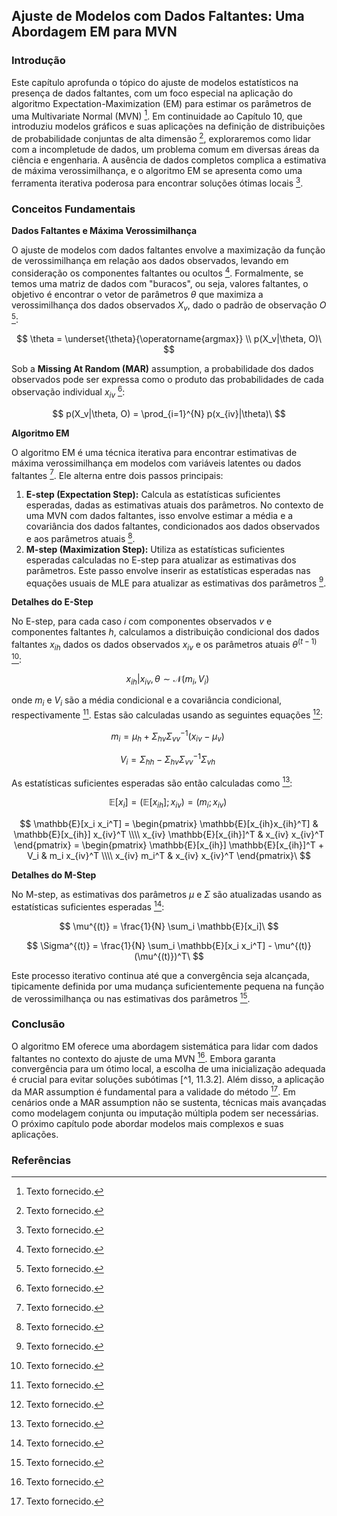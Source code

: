 ## Ajuste de Modelos com Dados Faltantes: Uma Abordagem EM para MVN

### Introdução
Este capítulo aprofunda o tópico do ajuste de modelos estatísticos na presença de dados faltantes, com um foco especial na aplicação do algoritmo Expectation-Maximization (EM) para estimar os parâmetros de uma Multivariate Normal (MVN) [^1]. Em continuidade ao Capítulo 10, que introduziu modelos gráficos e suas aplicações na definição de distribuições de probabilidade conjuntas de alta dimensão [^1], exploraremos como lidar com a incompletude de dados, um problema comum em diversas áreas da ciência e engenharia. A ausência de dados completos complica a estimativa de máxima verossimilhança, e o algoritmo EM se apresenta como uma ferramenta iterativa poderosa para encontrar soluções ótimas locais [^1].

### Conceitos Fundamentais
**Dados Faltantes e Máxima Verossimilhança**

O ajuste de modelos com dados faltantes envolve a maximização da função de verossimilhança em relação aos dados observados, levando em consideração os componentes faltantes ou ocultos [^1]. Formalmente, se temos uma matriz de dados com "buracos", ou seja, valores faltantes, o objetivo é encontrar o vetor de parâmetros $\theta$ que maximiza a verossimilhança dos dados observados $X_v$, dado o padrão de observação $O$ [^1]:

$$ \theta = \underset{\theta}{\operatorname{argmax}} \\ p(X_v|\theta, O)\ $$

Sob a **Missing At Random (MAR)** assumption, a probabilidade dos dados observados pode ser expressa como o produto das probabilidades de cada observação individual $x_{iv}$ [^1]:

$$ p(X_v|\theta, O) = \prod_{i=1}^{N} p(x_{iv}|\theta)\ $$

**Algoritmo EM**

O algoritmo EM é uma técnica iterativa para encontrar estimativas de máxima verossimilhança em modelos com variáveis latentes ou dados faltantes [^1]. Ele alterna entre dois passos principais:

1.  **E-step (Expectation Step):** Calcula as estatísticas suficientes esperadas, dadas as estimativas atuais dos parâmetros. No contexto de uma MVN com dados faltantes, isso envolve estimar a média e a covariância dos dados faltantes, condicionados aos dados observados e aos parâmetros atuais [^1].
2.  **M-step (Maximization Step):** Utiliza as estatísticas suficientes esperadas calculadas no E-step para atualizar as estimativas dos parâmetros. Este passo envolve inserir as estatísticas esperadas nas equações usuais de MLE para atualizar as estimativas dos parâmetros [^1].

**Detalhes do E-Step**

No E-step, para cada caso $i$ com componentes observados $v$ e componentes faltantes $h$, calculamos a distribuição condicional dos dados faltantes $x_{ih}$ dados os dados observados $x_{iv}$ e os parâmetros atuais $\theta^{(t-1)}$ [^1]:

$$ x_{ih} | x_{iv}, \theta \sim \mathcal{N}(m_i, V_i)\ $$

onde $m_i$ e $V_i$ são a média condicional e a covariância condicional, respectivamente [^1]. Estas são calculadas usando as seguintes equações [^1]:

$$ m_i = \mu_h + \Sigma_{hv} \Sigma_{vv}^{-1} (x_{iv} - \mu_v)\ $$

$$ V_i = \Sigma_{hh} - \Sigma_{hv} \Sigma_{vv}^{-1} \Sigma_{vh}\ $$

As estatísticas suficientes esperadas são então calculadas como [^1]:

$$ \mathbb{E}[x_i] = (\mathbb{E}[x_{ih}]; x_{iv}) = (m_i; x_{iv})\ $$

$$ \mathbb{E}[x_i x_i^T] = \begin{pmatrix} \mathbb{E}[x_{ih}x_{ih}^T] & \mathbb{E}[x_{ih}] x_{iv}^T \\\\ x_{iv} \mathbb{E}[x_{ih}]^T & x_{iv} x_{iv}^T \end{pmatrix} = \begin{pmatrix} \mathbb{E}[x_{ih}] \mathbb{E}[x_{ih}]^T + V_i & m_i x_{iv}^T \\\\ x_{iv} m_i^T & x_{iv} x_{iv}^T \end{pmatrix}\ $$

**Detalhes do M-Step**

No M-step, as estimativas dos parâmetros $\mu$ e $\Sigma$ são atualizadas usando as estatísticas suficientes esperadas [^1]:

$$ \mu^{(t)} = \frac{1}{N} \sum_i \mathbb{E}[x_i]\ $$

$$ \Sigma^{(t)} = \frac{1}{N} \sum_i \mathbb{E}[x_i x_i^T] - \mu^{(t)} (\mu^{(t)})^T\ $$

Este processo iterativo continua até que a convergência seja alcançada, tipicamente definida por uma mudança suficientemente pequena na função de verossimilhança ou nas estimativas dos parâmetros [^1].

### Conclusão
O algoritmo EM oferece uma abordagem sistemática para lidar com dados faltantes no contexto do ajuste de uma MVN [^1]. Embora garanta convergência para um ótimo local, a escolha de uma inicialização adequada é crucial para evitar soluções subótimas [^1, 11.3.2]. Além disso, a aplicação da MAR assumption é fundamental para a validade do método [^1]. Em cenários onde a MAR assumption não se sustenta, técnicas mais avançadas como modelagem conjunta ou imputação múltipla podem ser necessárias. O próximo capítulo pode abordar modelos mais complexos e suas aplicações.

### Referências
[^1]: Texto fornecido.

<!-- END -->